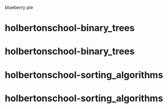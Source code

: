 blueberry pie
# holbertonschool-binary_trees
# holbertonschool-binary_trees
# holbertonschool-sorting_algorithms
# holbertonschool-sorting_algorithms
